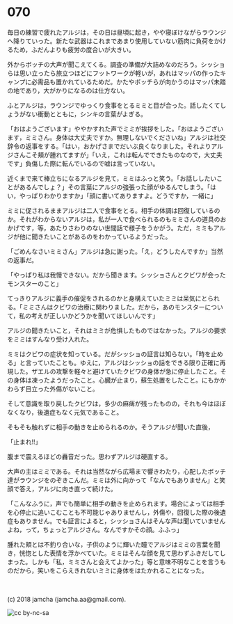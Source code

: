 # 070

毎日の練習で疲れたアルジは，その日は昼頃に起き，やや寝ぼけながらラウンジへ降りていった。新たな武器はこれまであまり使用していない筋肉に負荷をかけるため，ふだんよりも疲労の度合いが大きい。  

外からボッチの大声が聞こえてくる。調査の準備が大詰めなのだろう。シッショらは思い立ったら旅立つほどにフットワークが軽いが，あれはマッパの作ったキャンプに必需品も置かれているためだ。かたやボッチらが向かうのはマッパ未踏の地であり，大がかりになるのは仕方ない。  

ふとアルジは，ラウンジでゆっくり食事をとるミミと目が合った。話したくてしょうがない衝動とともに，シンキの言葉がよぎる。  

「おはようございます」ややかすれた声でミミが挨拶をした。「おはようございます，ミミさん。身体は大丈夫ですか。無理しないでくださいね」アルジは社交辞令の返事をする。「はい，おかげさまでだいぶ良くなりました。それよりアルジさんこそ頬が腫れてますが」「いえ，これは転んでできたものなので，大丈夫です」負傷した際に転んでいるので嘘は言っていない。  

近くまで来て棒立ちになるアルジを見て，ミミはふっと笑う。「お話ししたいことがあるんでしょ？」その言葉にアルジの強張った顔がゆるんでしまう。「はい，やっぱりわかりますか」「顔に書いてありますよ。どうですか，一緒に」  

ミミに促されるままアルジは二人で食事をとる。相手の体調は回復しているのか。それがわからないアルジは，私が一人で食べられるのもミミさんの道具のおかげです，等，あたりさわりのない世間話で様子をうかがう。ただ，ミミもアルジが他に聞きたいことがあるのをわかっているようだった。  

「ごめんなさいミミさん」アルジは急に謝った。「え，どうしたんですか」当然の返事だ。  

「やっぱり私は我慢できない。だから聞きます。シッショさんとクビワが会ったモンスターのこと」  

てっきりアルジに義手の催促をされるのかと身構えていたミミは呆気にとられる。「ミミさんはクビワの治療に関わりました。だから，あのモンスターについて，私の考えが正しいかどうかを聞いてほしいんです」  

アルジの聞きたいこと，それはミミが危惧したものではなかった。アルジの要求をミミはすんなり受け入れた。  

ミミはクビワの症状を知っている。だがシッショの証言は知らない。「時を止める」と言っていたことも。ゆえに，アルジはシッショの話をできる限り正確に再現した。ザエルの攻撃を軽々と避けていたクビワの身体が急に停止したこと。その身体は凍ったようだったこと。心臓が止まり，蘇生処置をしたこと。にもかかわらず目立った外傷がないこと。  

そして意識を取り戻したクビワは，多少の麻痺が残ったものの，それも今はほぼなくなり，後遺症もなく元気であること。  

そもそも触れずに相手の動きを止められるのか。そうアルジが聞いた直後，  

「止まれ!!」  

腹まで震えるほどの轟音だった。思わずアルジは硬直する。  

大声の主はミミである。それは当然ながら広場まで響きわたり，心配したボッチ達がラウンジをのぞきこんだ。ミミは外に向かって「なんでもありません」と笑顔で答え，アルジに向き直って続けた。  

「こんなふうに，声でも簡単に相手の動きを止められます。場合によっては相手を心停止に追いこむことも不可能じゃありませんし，外傷や，回復した際の後遺症もありません。でも証言によると，シッショさんはそんな声は聞いていませんよね，って，ちょっとアルジさん。なんですかその顔。ふふっ」  

腫れた頬とは不釣り合いな，子供のように輝いた瞳でアルジはミミの言葉を聞き，恍惚とした表情を浮かべていた。ミミはそんな顔を見て思わずふきだしてしまった。しかも「私，ミミさんと会えてよかった」等と意味不明なことを言うものだから，笑いをこらえきれないミミに身体をはたかれることになった。  

<br>  
<br>  
(c) 2018 jamcha (jamcha.aa@gmail.com).  

![cc by-nc-sa](https://i.creativecommons.org/l/by-nc-sa/4.0/88x31.png)

